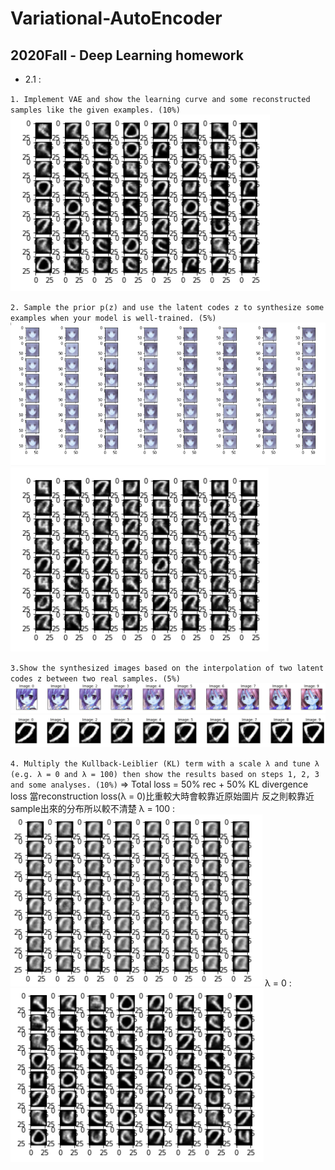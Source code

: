 # Variational-AutoEncoder

## 2020Fall - Deep Learning homework

* 2.1 :

`1. Implement VAE and show the learning curve and some reconstructed samples like the given examples. (10%)`
![GITHUB]( https://github.com/kailunn/Variational-AutoEncoder/blob/main/1.png "1")

`2. Sample the prior p(z) and use the latent codes z to synthesize some examples when your model is well-trained. (5%)`
![GITHUB]( https://github.com/kailunn/Variational-AutoEncoder/blob/main/2.png?raw=true "2")
![GITHUB]( https://github.com/kailunn/Variational-AutoEncoder/blob/main/3.png "3")

`3.Show the synthesized images based on the interpolation of two latent codes z between two real samples. (5%)`
![GITHUB]( https://github.com/kailunn/Variational-AutoEncoder/blob/main/4.png "4")
![GITHUB]( https://github.com/kailunn/Variational-AutoEncoder/blob/main/5.png "5")

`4.	Multiply the Kullback-Leiblier (KL) term with a scale λ and tune λ (e.g. λ = 0 and λ = 100) then show the results based on steps 1, 2, 3 and some analyses. (10%)`
=> Total loss = 50% rec + 50% KL divergence loss
當reconstruction loss(λ = 0)比重較大時會較靠近原始圖片
反之則較靠近sample出來的分布所以較不清楚
λ = 100 :
![GITHUB]( https://github.com/kailunn/Variational-AutoEncoder/blob/main/6.png "6")
λ = 0 :
![GITHUB]( https://github.com/kailunn/Variational-AutoEncoder/blob/main/7.png "7")

